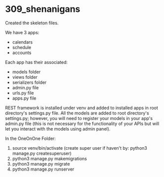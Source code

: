 # 309_shenanigans

Created the skeleton files.

We have 3 apps: 
- calendars
- schedule
- accounts
  
Each app has their associated:
- models folder
- views folder
- serializers folder
- admin.py file
- urls.py file
- apps.py file

REST framework is installed under venv and added to installed apps in root directory's settings.py file.
All the models are added to root directory's settings.py; however, you will need to register your models in your app's admin.py file (this is not necessary for the functionality of your APIs but will let you interact with the models using admin panel).

In the OneOnOne Folder:
1. source venv/bin/activate
(create super user if haven't by: 
python3 manage.py createsuperuser)
2. python3 manage.py makemigrations
3. python3 manage.py migrate
4. python3 manage.py runserver

